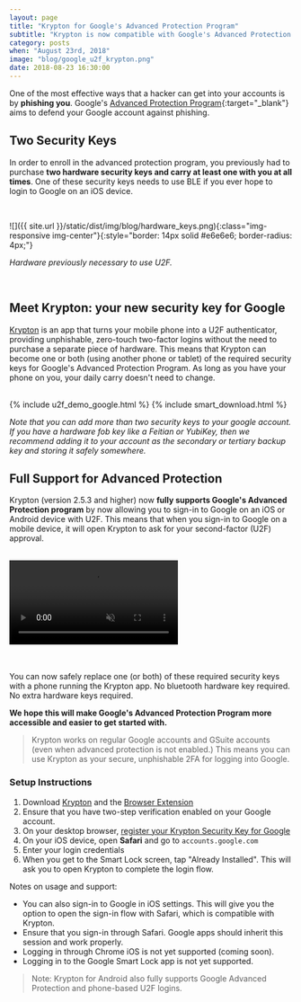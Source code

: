 ```yaml
---
layout: page
title: "Krypton for Google's Advanced Protection Program"
subtitle: "Krypton is now compatible with Google's Advanced Protection Program. Use your phone instead/or in addition to a hardware security key" 
category: posts
when: "August 23rd, 2018"
image: "blog/google_u2f_krypton.png"
date: 2018-08-23 16:30:00
---
```


One of the most effective ways that a hacker can get into your accounts is by **phishing you**. Google's [Advanced Protection Program](https://landing.google.com/advancedprotection/){:target="_blank"} aims to defend your Google account against phishing.

## Two Security Keys
In order to enroll in the advanced protection program, you previously had to purchase **two hardware security keys and carry at least one with you at all times**. One of these security keys needs to use BLE if you ever hope to login to Google on an iOS device. 

<br/>

![]({{ site.url }}/static/dist/img/blog/hardware_keys.png){:class="img-responsive img-center"}{:style="border: 14px solid #e6e6e6; border-radius: 4px;"}

<p class="img-center"><i>Hardware previously necessary to use U2F.</i></p>
<br/>

## Meet Krypton: your new security key for Google
[Krypton](https://get.krypt.co) is an app that turns your mobile phone into a U2F authenticator, providing unphishable, zero-touch two-factor logins without the need to purchase a separate piece of hardware. This means that Krypton can become one or both (using another phone or tablet) of the required security keys for Google's Advanced Protection Program. As long as you have your phone on you, your daily carry doesn't need to change.

<br/>
{% include u2f_demo_google.html %}
{% include smart_download.html %}                          

*Note that you can add more than two security keys to your google account. If you have a hardware fob key like a Feitian or YubiKey, then we recommend adding it to your account as the secondary or tertiary backup key and storing it safely somewhere.*

## Full Support for Advanced Protection
Krypton (version 2.5.3 and higher) now **fully supports Google's Advanced Protection program** by now allowing you to sign-in to Google on an iOS or Android device with U2F. This means that when you sign-in to Google on a mobile device, it will open Krypton to ask for your second-factor (U2F) approval.

<br/>
<div class="phone blog-phone blog-phone-small">
    <div class="ear"></div>
    <video autoplay loop muted playsinline class="app-screencast" id="iosgoogle-demo" >
        <source src="{{ site.url }}/static/dist/img/blog/ios_google_demo.mp4" type="video/mp4">            
        Your browser does not support the Krypton screen cast.
    </video>
    <div class="home"></div>
</div>
<br/>
<br/>


You can now safely replace one (or both) of these required security keys with a phone running the Krypton app. No bluetooth hardware key required. No extra hardware keys required. 

**We hope this will make Google's Advanced Protection Program more accessible and easier to get started with.**

> Krypton works on regular Google accounts and GSuite accounts (even when advanced protection is not enabled.) This means you can use Krypton as your secure, unphishable 2FA for logging into Google.

### Setup Instructions
1. Download [Krypton](https://get.krypt.co) and the [Browser Extension](https://krypt.co/krext)
2. Ensure that you have two-step verification enabled on your Google account.
3. On your desktop browser, [register your Krypton Security Key for Google](https://myaccount.google.com/signinoptions/two-step-verification)
4. On your iOS device, open **Safari** and go to `accounts.google.com`
5. Enter your login credentials
6. When you get to the Smart Lock screen, tap "Already Installed". This will ask you to open Krypton to complete the login flow.

Notes on usage and support:
- You can also sign-in to Google in iOS settings. This will give you the option to open the sign-in flow with Safari, which is compatible with Krypton.
- Ensure that you sign-in through Safari. Google apps should inherit this session and work properly.
- Logging in through Chrome iOS is not yet supported (coming soon).
- Logging in to the Google Smart Lock app is not yet supported.

> Note: Krypton for Android also fully supports Google Advanced Protection and phone-based U2F logins.


